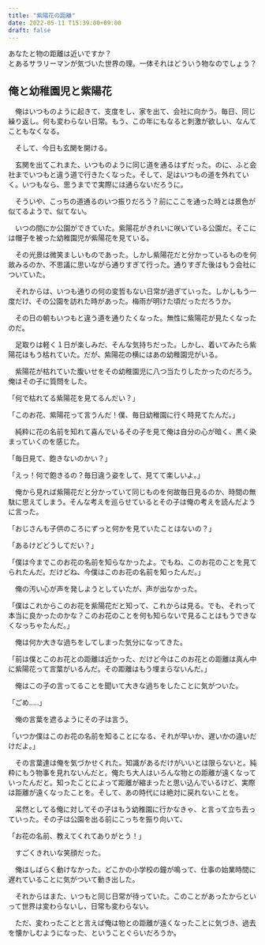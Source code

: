 ```yaml
---
title: "紫陽花の距離"
date: 2022-05-11 T15:39:00+09:00
draft: false
---
```


あなたと物の距離は近いですか？  
とあるサラリーマンが気づいた世界の理。一体それはどういう物なのでしょう？

## 俺と幼稚園児と紫陽花

　俺はいつものように起きて、支度をし、家を出て、会社に向かう。毎日、同じ繰り返し。何も変わらない日常。もう、この年にもなると刺激が欲しい、なんてこともなくなる。

　そして、今日も玄関を開ける。

　玄関を出てこれまた、いつものように同じ道を通るはずだった。のに、ふと会社までいつもと違う道で行きたくなった。そして、足はいつもの道を外れていく。いつもなら、思うまでで実際には通らないだろうに。

　そういや、こっちの道通るのいつ振りだろう？前にここを通った時とは景色が似てるようで、似てない。

　いつの間にか公園ができていた。紫陽花がきれいに咲いている公園だ。そこには帽子を被った幼稚園児が紫陽花を見ている。

　その光景は微笑ましいものであった。しかし紫陽花だと分かっているものを何故みるのか、不思議に思いながら通りすぎて行った。通りすぎた後はもう会社についていた。

　それからは、いつも通りの何の変哲もない日常が過ぎていった。しかしもう一度だけ、その公園を訪れた時があった。梅雨が明けた頃だっただろうか。

　その日の朝もいつもと違う道を通りたくなった。無性に紫陽花が見たくなったのだ。

　足取りは軽く１日が楽しみだ、そんな気持ちだった。しかし、着いてみたら紫陽花はもう枯れていた。だが、紫陽花の横にはあの幼稚園児がいる。

　紫陽花が枯れていた腹いせをその幼稚園児に八つ当たりしたかったのだろう。俺はその子に質問をした。

「何で枯れてる紫陽花を見てるんだい？」

「このお花、紫陽花って言うんだ！僕、毎日幼稚園に行く時見てたんだ。」

　純粋に花の名前を知れて喜んでいるその子を見て俺は自分の心が暗く、黒く染まっていくのを感じた。

「毎日見て、飽きないのかい？」

「えっ！何で飽きるの？毎日違う姿をして、見てて楽しいよ。」

　俺から見れば紫陽花だと分かっていて同じものを何故毎日見るのか、時間の無駄に思えてしまう。そんな考えを巡らせているとその子は俺の考えを読んだように言った。

「おじさんも子供のころにずっと何かを見ていたことはないの？」

「あるけどどうしてだい？」

「僕は今までこのお花の名前を知らなかったよ。でもね、このお花のことを見てられたんだ。だけどね、今僕はこのお花の名前を知ったんだ。」

　俺の汚い心が声を発しようとしていたが、声が出なかった。

「僕はこれからこのお花を紫陽花だと知って、これからは見る。でも、それって本当に良かったのかな？このお花のことを何も知らないで見ることはもうできなくなっちゃたんだ。」

　俺は何か大きな過ちをしてしまった気分になってきた。

「前は僕とこのお花との距離は近かった、だけど今はこのお花との距離は真ん中に紫陽花って言葉がいるんだ。その距離はもう埋まらないんだ。」

　俺はこの子の言ってることを聞いて大きな過ちをしたことに気がついた。

「ごめ.....」

　俺の言葉を遮るようにその子は言う。

「いつか僕はこのお花の名前を知ることになる、それが早いか、遅いかの違いだけだよ。」

　その言葉達は俺を気づかせくれた。知識があるだけがいいとは限らないと。純粋にもう物事を見れないんだと。俺たち大人はいろんな物との距離が遠くなっていったんだと。知ったことによって距離が縮まったと思い込んでいるけど、実際は距離が遠くなったことを。そして、あの時代には絶対に戻れないことを。

　呆然としてる俺に対してその子はもう幼稚園に行かなきゃ、と言って立ち去っていった。その子は公園を出る前にこっちを振り向いて、

「お花の名前、教えてくれてありがとう！」

　すごくきれいな笑顔だった。

　俺はしばらく動けなかった。どこかの小学校の鐘が鳴って、仕事の始業時間に遅れていることに気がついて動き出した。

　それからはまた、いつもと同じ日常が待っていた。このことがあったからといって世界は変わらないし、日常も変わらない。

　ただ、変わったことと言えば俺は物との距離が遠くなったことに気づき、過去を懐かしむようになった、ということぐらいだろうか。
